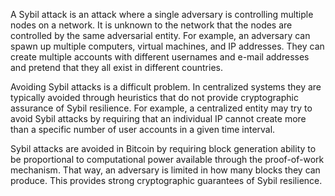 A Sybil attack is an attack where a single adversary is controlling multiple nodes on a network. It is unknown to the network that the nodes are controlled by the same adversarial entity. For example, an adversary can spawn up multiple computers, virtual machines, and IP addresses. They can create multiple accounts with different usernames and e-mail addresses and pretend that they all exist in different countries.

Avoiding Sybil attacks is a difficult problem. In centralized systems they are typically avoided through heuristics that do not provide cryptographic assurance of Sybil resilience. For example, a centralized entity may try to avoid Sybil attacks by requiring that an individual IP cannot create more than a specific number of user accounts in a given time interval.

Sybil attacks are avoided in Bitcoin by requiring block generation ability to be proportional to computational power available through the proof-of-work mechanism. That way, an adversary is limited in how many blocks they can produce. This provides strong cryptographic guarantees of Sybil resilience.

